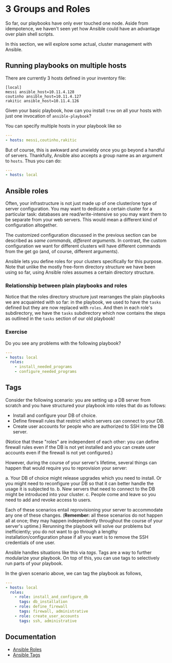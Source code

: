 # 3 Groups and Roles

So far, our playbooks have only ever touched one node. Aside from idempotence,
we haven't seen yet how Ansible could have an advantage over plain shell
scripts.

In this section, we will explore some actual, cluster management with Ansible.

## Running playbooks on multiple hosts

There are currently 3 hosts defined in your inventory file:

```
[local]
messi ansible_host=10.11.4.128
coutinho ansible_host=10.11.4.127
rakitic ansible_host=10.11.4.126
```

Given your basic playbook, how can you install `tree` on all your hosts with
just one invocation of `ansible-playbook`?

You can specify multiple hosts in your playbook like so

```yaml
---
- hosts: messi,coutinho,rakitic
```

But of course, this is awkward and unwieldy once you go beyond a handful of
servers. Thankfully, Ansible also accepts a group name as an argument to
`hosts`. Thus you can do:

```yaml
---
- hosts: local
```

## Ansible roles

Often, your infrastructure is not just made up of one cluster/one type of server
configuration. You may want to dedicate a certain cluster for a particular task:
databases are read/write-intensive so you may want them to be separate from your
web servers. This would mean a different kind of configuration altogether.

The customized configuration discussed in the previous section can be described
as _same commands, different arguments_. In contrast, the custom configuration
we want for different clusters will have different commands from the get go
(and, of course, different arguments).

Ansible lets you define roles for your clusters specifically for this purpose.
Note that unlike the mostly free-form directory structure we have been using so
far, using Ansible roles assumes a certain directory structure.

### Relationship between plain playbooks and roles

Notice that the roles directory structure just rearranges the plain playbooks we
are acquainted with so far: in the playbook, we used to have the `tasks` defined
but they are now replaced with `roles`. And then in each role's subdirectory, we
have the `tasks` subdirectory which now contains the steps as outlined in the
`tasks` section of our old playbook!

### Exercise

Do you see any problems with the following playbook?

```yaml
---
- hosts: local
  roles:
    - install_needed_programs
    - configure_needed_programs
```

## Tags

Consider the following scenario: you are setting up a DB server from scratch and
you have structured your playbook into roles that do as follows:

- Install and configure your DB of choice.
- Define firewall rules that restrict which servers can connect to your DB.
- Create user accounts for people who are authorized to SSH into the DB server.

(Notice that these "roles" are independent of each other: you can define
firewall rules even if the DB is not yet installed and you can create user
accounts even if the firewall is not yet configured.)

However, during the course of your server's lifetime, several things can happen
that would require you to reprovision your server:

a. Your DB of choice might release upgrades which you need to install. Or you
might need to reconfigure your DB so that it can better handle the usage it is
subjected to.
b. New servers that need to connect to the DB might be introduced into your
cluster.
c. People come and leave so you need to add and revoke access to users.

Each of these scenarios entail reprovisioning your server to accommodate any one
of these changes. (**Remember:** all these scenarios do not happen all at once;
they may happen independently throughout the course of your server's uptime.)
Rerunning the playbook will solve our problems but inefficiently; you do not
want to go through a lengthy installation/configuration phase if all you want
is to remove the SSH credentials of one user.

Ansible handles situations like this via _tags_. Tags are a way to further
modularize your playbook. On top of this, you can use tags to selectively run
parts of your playbook.

In the given scenario above, we can tag the playbook as follows,

```yaml
---
- hosts: local
  roles:
    - role: install_and_configure_db
      tags: db_installation
    - role: define_firewall
      tags: firewall, administrative
    - role: create_user_accounts
      tags: ssh, administrative
```

## Documentation

- [Ansible Roles](https://docs.ansible.com/ansible/2.5/user_guide/playbooks_reuse_roles.html)
- [Ansible Tags](https://docs.ansible.com/ansible/devel/user_guide/playbooks_tags.html)
